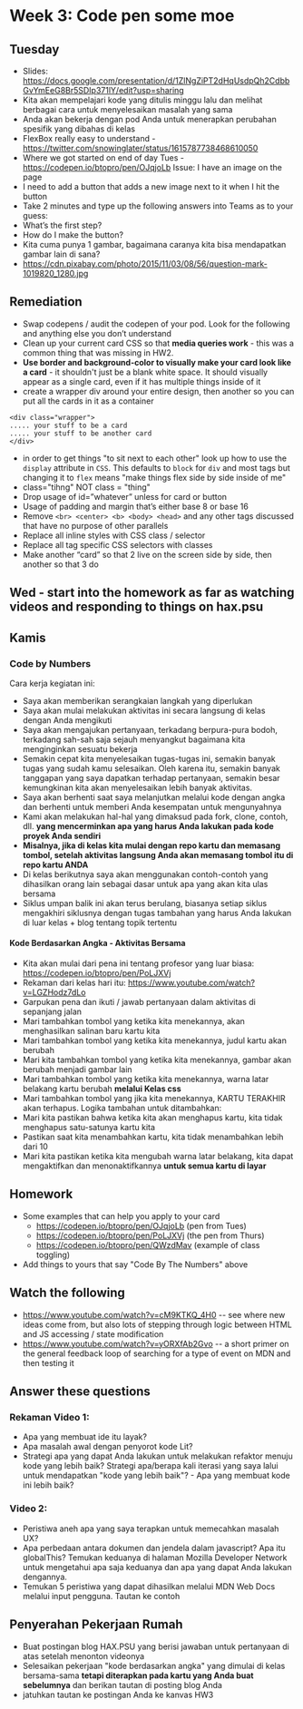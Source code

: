 # Week 3: Code pen some moe

## Tuesday
- Slides: https://docs.google.com/presentation/d/1ZlNgZiPT2dHqUsdpQh2CdbbGvYmEeG8Br5SDIp371lY/edit?usp=sharing
- Kita akan mempelajari kode yang ditulis minggu lalu dan melihat berbagai cara untuk menyelesaikan masalah yang sama
- Anda akan bekerja dengan pod Anda untuk menerapkan perubahan spesifik yang dibahas di kelas
- FlexBox really easy to understand - https://twitter.com/snowinglater/status/1615787738468610050
- Where we got started on end of day Tues - https://codepen.io/btopro/pen/OJqjoLb 
Issue: I have an image on the page
- I need to add a button that adds a new image next to it when I hit the button
- Take 2 minutes and type up the following answers into Teams as to your guess:
- What’s the first step?
- How do I make the button?
- Kita cuma punya 1 gambar, bagaimana caranya kita bisa mendapatkan gambar lain di sana?
- https://cdn.pixabay.com/photo/2015/11/03/08/56/question-mark-1019820_1280.jpg

## Remediation
- Swap codepens / audit the codepen of your pod. Look for the following and anything else you don’t understand
- Clean up your current card CSS so that **media queries work** - this was a common thing that was missing in HW2.
- **Use border and background-color to visually make your card look like a card** - it shouldn't just be a blank white space. It should visually appear as a single card, even if it has multiple things inside of it
- create a wrapper div around your entire design, then another so you can put all the cards in it as a container
```
<div class="wrapper">
..... your stuff to be a card
..... your stuff to be another card
</div>
```
- in order to get things "to sit next to each other" look up how to use the `display` attribute in `CSS`. This defaults to `block` for `div` and most tags but changing it to `flex` means "make things flex side by side inside of me"
- class="tihng" NOT class   =   "thing"
- Drop usage of id=”whatever” unless for card or button
- Usage of padding and margin that’s either base 8 or base 16
- Remove `<br> <center> <b> <body> <head>` and any other tags discussed that have no purpose of other parallels
- Replace all inline styles with CSS class / selector
- Replace all tag specific CSS selectors with classes
- Make another “card” so that 2 live on the screen side by side, then another so that 3 do

## Wed - start into the homework as far as watching videos and responding to things on hax.psu

## Kamis

### Code by Numbers
Cara kerja kegiatan ini:
- Saya akan memberikan serangkaian langkah yang diperlukan
- Saya akan mulai melakukan aktivitas ini secara langsung di kelas dengan Anda mengikuti
- Saya akan mengajukan pertanyaan, terkadang berpura-pura bodoh, terkadang sah-sah saja sejauh menyangkut bagaimana kita menginginkan sesuatu bekerja
- Semakin cepat kita menyelesaikan tugas-tugas ini, semakin banyak tugas yang sudah kamu selesaikan. Oleh karena itu, semakin banyak tanggapan yang saya dapatkan terhadap pertanyaan, semakin besar kemungkinan kita akan menyelesaikan lebih banyak aktivitas.
- Saya akan berhenti saat saya melanjutkan melalui kode dengan angka dan berhenti untuk memberi Anda kesempatan untuk mengunyahnya
- Kami akan melakukan hal-hal yang dimaksud pada fork, clone, contoh, dll. **yang mencerminkan apa yang harus Anda lakukan pada kode proyek Anda sendiri**
- **Misalnya, jika di kelas kita mulai dengan repo kartu dan memasang tombol, setelah aktivitas langsung Anda akan memasang tombol itu di repo kartu ANDA**
- Di kelas berikutnya saya akan menggunakan contoh-contoh yang dihasilkan orang lain sebagai dasar untuk apa yang akan kita ulas bersama
- Siklus umpan balik ini akan terus berulang, biasanya setiap siklus mengakhiri siklusnya dengan tugas tambahan yang harus Anda lakukan di luar kelas + blog tentang topik tertentu

#### Kode Berdasarkan Angka - Aktivitas Bersama
- Kita akan mulai dari pena ini tentang profesor yang luar biasa: https://codepen.io/btopro/pen/PoLJXVj
- Rekaman dari kelas hari itu: https://www.youtube.com/watch?v=LGZHodz7dLo
- Garpukan pena dan ikuti / jawab pertanyaan dalam aktivitas di sepanjang jalan
- Mari tambahkan tombol yang ketika kita menekannya, akan menghasilkan salinan baru kartu kita
- Mari tambahkan tombol yang ketika kita menekannya, judul kartu akan berubah
- Mari kita tambahkan tombol yang ketika kita menekannya, gambar akan berubah menjadi gambar lain
- Mari tambahkan tombol yang ketika kita menekannya, warna latar belakang kartu berubah **melalui Kelas css**
- Mari tambahkan tombol yang jika kita menekannya, KARTU TERAKHIR akan terhapus. Logika tambahan untuk ditambahkan:
- Mari kita pastikan bahwa ketika kita akan menghapus kartu, kita tidak menghapus satu-satunya kartu kita
- Pastikan saat kita menambahkan kartu, kita tidak menambahkan lebih dari 10
- Mari kita pastikan ketika kita mengubah warna latar belakang, kita dapat mengaktifkan dan menonaktifkannya **untuk semua kartu di layar**

## Homework
- Some examples that can help you apply to your card
  - https://codepen.io/btopro/pen/OJqjoLb  (pen from Tues)
  - https://codepen.io/btopro/pen/PoLJXVj (the pen from Thurs)
  - https://codepen.io/btopro/pen/QWzdMav (example of class toggling)
- Add things to yours that say "Code By The Numbers" above

## Watch the following
- https://www.youtube.com/watch?v=cM9KTKQ_4H0 -- see where new ideas come from, but also lots of stepping through logic between HTML and JS accessing / state modification
- https://www.youtube.com/watch?v=yORXfAb2Gvo -- a short primer on the general feedback loop of searching for a type of event on MDN and then testing it

## Answer these questions
### Rekaman Video 1:
- Apa yang membuat ide itu layak?
- Apa masalah awal dengan penyorot kode Lit?
- Strategi apa yang dapat Anda lakukan untuk melakukan refaktor menuju kode yang lebih baik? Strategi apa/berapa kali iterasi yang saya lalui untuk mendapatkan "kode yang lebih baik"? - Apa yang membuat kode ini lebih baik?
### Video 2:
- Peristiwa aneh apa yang saya terapkan untuk memecahkan masalah UX?
- Apa perbedaan antara dokumen dan jendela dalam javascript? Apa itu globalThis? Temukan keduanya di halaman Mozilla Developer Network untuk mengetahui apa saja keduanya dan apa yang dapat Anda lakukan dengannya.
- Temukan 5 peristiwa yang dapat dihasilkan melalui MDN Web Docs melalui input pengguna. Tautan ke contoh

## Penyerahan Pekerjaan Rumah
- Buat postingan blog HAX.PSU yang berisi jawaban untuk pertanyaan di atas setelah menonton videonya
- Selesaikan pekerjaan "kode berdasarkan angka" yang dimulai di kelas bersama-sama **tetapi diterapkan pada kartu yang Anda buat sebelumnya** dan berikan tautan di posting blog Anda
- jatuhkan tautan ke postingan Anda ke kanvas HW3

